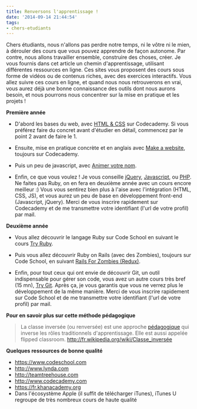 ```yaml
---
title: Renversons l'apprentissage !
date: '2014-09-14 21:44:54'
tags:
- chers-etudiants
---
```


Chers étudiants, nous n'allons pas perdre notre temps, ni le vôtre ni le mien, à dérouler des cours que vous pouvez apprendre de façon autonome. Par contre, nous allons travailler ensemble, construire des choses, créer. Je vous fournis dans cet article un chemin d'apprentissage, utilisant différentes ressources en ligne. Ces sites vous proposent des cours sous forme de vidéos ou de contenus riches, avec des exercices interactifs. Vous allez suivre ces cours en ligne, et quand nous nous retrouverons en vrai, vous aurez déjà une bonne connaissance des outils dont nous aurons besoin, et nous pourrons nous concentrer sur la mise en pratique et les projets !

**Première année**

* D'abord les bases du web, avec 
[HTML & CSS](http://www.codecademy.com/fr/tracks/web) sur Codecademy. Si vous préférez faire du concret avant d'étudier en détail, commencez par le point 2 avant de faire le 1.

	
* Ensuite, mise en pratique concrète et en anglais avec 
[Make a website](http://www.codecademy.com/fr/skills/make-a-website), toujours sur Codecademy.

	
* Puis un peu de javascript, avec 
[Animer votre nom](http://www.codecademy.com/fr/goals/animate-your-name-fr-FR).

	
* Enfin, ce que vous voulez ! Je vous conseille 
[jQuery](http://www.codecademy.com/fr/tracks/jquery), 
[Javascript](http://www.codecademy.com/fr/tracks/javascript), ou 
[PHP](http://www.codecademy.com/fr/tracks/php). Ne faites pas Ruby, on en fera en deuxième année avec un cours encore meilleur :)
Vous vous sentirez bien plus à l'aise avec l'intégration (HTML, CSS, JS), et vous aurez un peu de base en développement front-end (Javascript, jQuery). Merci de vous inscrire rapidement sur Codecademy et de me transmettre votre identifiant (l'url de votre profil) par mail.


**Deuxième année**


* Vous allez découvrir le langage Ruby sur Code School en suivant le cours 
[Try Ruby](https://www.codeschool.com/courses/try-ruby).

	
* Puis vous allez découvrir Ruby on Rails (avec des Zombies), toujours sur Code School, en suivant 
[Rails For Zombies (Redux)](https://www.codeschool.com/courses/rails-for-zombies-redux).

	
* Enfin, pour tout ceux qui ont envie de découvrir Git, un outil indispensable pour gérer son code, vous avez un autre cours très bref (15 mn), 
[Try Git](https://www.codeschool.com/courses/try-git).
Après ça, je vous garantis que vous ne verrez plus le développement de la même manière. Merci de vous inscrire rapidement sur Code School et de me transmettre votre identifiant (l'url de votre profil) par mail.


**Pour en savoir plus sur cette méthode pédagogique**


>La classe inversée (ou renversée) est une approche [pédagogique](http://fr.wikipedia.org/wiki/P%C3%A9dagogie) qui inverse les rôles traditionnels d'apprentissage. Elle est aussi appelée flipped classroom.
http://fr.wikipedia.org/wiki/Classe_inversée


**Quelques ressources de bonne qualité**

* https://www.codeschool.com
* http://www.lynda.com
* http://teamtreehouse.com
* http://www.codecademy.com
* https://fr.khanacademy.org
* Dans l'écosystème Apple (il suffit de télécharger iTunes), iTunes U regroupe de très nombreux cours de haute qualité
